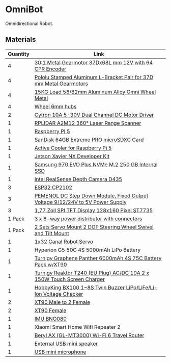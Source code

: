# OmniBot

Omnidirectional Robot.

## Materials


| Quantity  | Link                                                                                                                                                                                                                                                                                                                                                                                                                                                                                                                                                                                                                                                 |
| --------- | ---------------------------------------------------------------------------------------------- |
| 4         | [30:1 Metal Gearmotor 37Dx68L mm 12V with 64 CPR Encoder](https://www.pololu.com/product/4752) |
| 4         | [Pololu Stamped Aluminum L-Bracket Pair for 37D mm Metal Gearmotors](https://www.pololu.com/product/1084) |
| 4         | [15KG Load 58/82mm Aluminum Alloy Omni Wheel Metal](https://www.aliexpress.com/item/1005002358733319.html?spm=a2g0o.order_list.order_list_main.5.399c1802jYRF1O) |
| 4         | [Wheel 6mm hubs](https://www.aliexpress.com/item/1005002358733319.html?spm=a2g0o.order_list.order_list_main.5.399c1802jYRF1O) |
| 2         | [Cytron 10A 5-30V Dual Channel DC Motor Driver](https://eu.robotshop.com/products/cytron-10a-5-30v-dual-channel-dc-motor-driver) |
| 1         | [RPLIDAR A2M12 360° Laser Range Scanner](https://www.amazon.de/youyeetoo-Frequency-Avoidance-Navigation-Reconstruction/dp/B0B46MG65X?ref_=ast_sto_dp) |
| 1         | [Raspberry PI 5](https://thepihut.com/products/raspberry-pi-5?variant=42531604955331)  |
| 1         | [SanDisk 64GB Extreme PRO microSDXC Card](https://www.amazon.de/dp/B09X7BYSFG?psc=1&ref=ppx_yo2ov_dt_b_product_details)  |
| 1         | [Active Cooler for Raspberry Pi 5](https://thepihut.com/products/active-cooler-for-raspberry-pi-5)  |
| 1         | [Jetson Xavier NX Developer Kit](https://developer.nvidia.com/embedded/learn/get-started-jetson-xavier-nx-devkit)  |
| 1         | [Samsung 970 EVO Plus NVMe M.2 250 GB Internal SSD](https://www.amazon.de/gp/product/B07MHXYL6T/ref=ppx_yo_dt_b_asin_title_o09_s00?ie=UTF8&th=1)  |
| 1         | [Intel RealSense Depth Camera D435](https://www.amazon.de/gp/product/B07BLS5477/ref=ppx_yo_dt_b_asin_image_o09_s01?ie=UTF8&psc=1)  |
| 3         | [ESP32 CP2102](https://www.aliexpress.com/item/32807887667.html?spm=a2g0o.order_list.order_list_main.26.399c1802jYRF1O)  |
| 3         | [PEMENOL DC Step Down Module, Fixed Output Voltage 9/12/24V to 5V Power Supply](https://www.amazon.de/gp/product/B07FXBXJC5/ref=ppx_yo_dt_b_asin_title_o08_s00?ie=UTF8&th=1)  |
| 3         | [1,77 Zoll SPI TFT Display 128x160 Pixel ST7735](https://www.amazon.de/gp/product/B078JBBPXK/ref=ppx_yo_dt_b_asin_title_o01_s00?ie=UTF8&psc=1)  |
| 1 Pack    | [3 x 8-way power distributor with connectors](https://www.amazon.de/gp/product/B0C1CT1YFM/ref=ppx_yo_dt_b_asin_title_o02_s00?ie=UTF8&th=1)  |
| 1 Pack    | [2 Sets Servo Mount 2 DOF Steering Wheel Swivel and Tilt Mount](https://www.amazon.de/gp/product/B07PQ12TXS/ref=ppx_yo_dt_b_asin_title_o02_s00?ie=UTF8&psc=1)  |
| 1         | [1x32 Canal Robot Servo](https://de.aliexpress.com/item/1005005799854896.html?spm=a2g0o.order_list.order_list_main.22.43795c5f5yyrHC&gatewayAdapt=glo2deu)  |
| 1         | Hyperion G5 50C 4S 5000mAh LiPo Battery  |
| 1         | [Turnigy Graphene Panther 6000mAh 4S 75C Battery Pack w/XT90](https://hobbyking.com/en_us/turnigy-graphene-6000mah-4s-75c-lipo-pack-w-xt90.html)  |
| 1         | [Turnigy Reaktor T240 (EU Plug) AC/DC 10A 2 x 150W Touch Screen Charger](https://hobbyking.com/en_us/turnigy-reaktor-t240-eu-plug-ac-dc-10a-2-x-150w-touch-screen-charger.html)  |
| 1         | [HobbyKing BX100 1~8S Twin Buzzer LiPo/LiFe/Li-Ion Voltage Checker](https://hobbyking.com/en_us/hobbykingtm-bx100-1-8s-twin-buzzer-lipo-life-li-ion-voltage-checker-black.html)  |
| 2         | [XT90 Male to 2 Female](https://de.aliexpress.com/item/1005006038775610.html?spm=a2g0o.detail.0.0.1b63309e3dSI3p&mp=1&gatewayAdapt=glo2deu)  |
| 2         | [XT90 Female](https://de.aliexpress.com/item/1005003284644920.html?spm=a2g0o.detail.0.0.1b63309e3dSI3p&mp=1&gatewayAdapt=glo2deu)  |
| 1         | [IMU BNO080](https://de.aliexpress.com/item/1005005121506764.html?spm=a2g0o.productlist.main.1.7a335355BpvWTI&algo_pvid=b2de74b6-ad71-4c3d-b2e0-aa583ab8621a&algo_exp_id=b2de74b6-ad71-4c3d-b2e0-aa583ab8621a-0&pdp_npi=4%40dis%21USD%2120.38%2115.28%21%21%2120.38%2115.28%21%402103867617087629359956180ed162%2112000031742849290%21sea%21DE%212062527709%21&curPageLogUid=VeTieL5B59lH&utparam-url=scene%3Asearch%7Cquery_from%3A)  |
| 1         | Xiaomi Smart Home Wifi Repeater 2  |
| 1         | [Beryl AX (GL-MT3000) Wi-Fi 6 Travel Router](https://store-eu.gl-inet.com/products/eu-beryl-ax-gl-mt3000-pocket-sized-ax3000-wi-fi-6-travel-router-with-2-5g-wan-port?_pos=1&_sid=6dfed5162&_ss=r)  |
| 1         | [External USB mini speaker](https://www.berrybase.de/externer-usb-mini-lautsprecher-schwarz)  |
| 1         | [USB mini microphone](https://www.berrybase.de/usb-mini-mikrofon)  |
